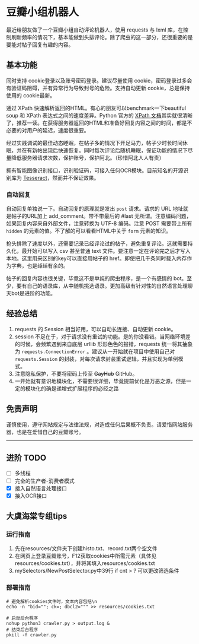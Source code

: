 # 豆瓣小组机器人

最近给朋友做了一个豆瓣小组自动评论机器人，使用 requests 与 lxml 库，在控制刷新频率的情况下，基本能做到头排评论。除了爬虫的这一部分，还很重要的是要能对帖子回复有趣的内容。

## 基本功能

同时支持 cookie登录以及账号密码登录。建议尽量使用 cookie，密码登录过多会有验证码阻碍，并有异常行为导致封号的危险。支持自动更新 cookie，总是保持使用的 cookie最新。

通过 XPath 快速解析返回的HTML。有心的朋友可以benchmark一下beautiful soup 和 XPath 表达式之间的速度差异。Python 官方的 [XPath 文档](https://docs.python.org/3/library/xml.etree.elementtree.html#supported-xpath-syntax)其实就很清晰了，推荐一读。在获得服务器返回的HTML和准备好回复内容之间的时间，都是不必要的对用户的延迟，速度很重要。

经过实践调试的最佳动态睡眠，在帖子多的情况下开足马力，帖子少时长时间休眠，并在有新帖出现后快速恢复。同时每次评论后随机睡眠，保证功能的情况下尽量降低服务器请求次数，保护账号，保护阿北。（珍惜阿北人人有责）

拥有智能图像识别接口，识别验证码，可接入任何OCR模块。目前知名的开源识别库为 [Tesseract](https://tesseract-ocr.github.io/tessdoc/Home.html)，然而并不保证效果。

### 自动回复

自动回复单独说一下。自动回复的原理就是发出 `post` 请求。请求的 URL 地址就是帖子的URL加上 add_comment。带不带最后的 #last 无所谓。注意编码问题，如果回复内容来自外部文件，注意转换为 UTF-8 编码。注意 POST 需要带上所有 `hidden` 的元素的值。不了解的可以看看HTML中关于 `form` 元素的知识。

抢头排除了速度以外，还需要记录已经评论过的帖子，避免重复评论。这就需要持久化，最开始可以写入 csv 甚至普通 text 文件。要注意一定在评论完之后才写入本地。这里用来区别的key可以直接用帖子的 href。即使把几千条同时载入内存作为字典，也是绰绰有余的。

帖子的回复内容也很关键，毕竟这不是单纯的爬虫程序，是一个有感情的 bot。至少，要有自己的语录库，从中随机挑选语录。更加高级有针对性的自然语言处理聊天bot是进阶的功能。

## 经验总结

1. requests 的 Session 相当好用，可以自动长连接、自动更新 cookie。
2. session 不足在于，对于请求没有重试的功能。是的你没看错。当网络环境差的时候，会频繁遇到来自底层 urllib 形形色色的报错，requests 统一将其抽象为 `requests.ConnectionError` 。建议从一开始就在项目中使用自己对 `requests.Session` 的封装，对每次请求封装重试逻辑，并且实现为单例模式。
3. 注意隐私保护，不要将密码上传至 ~~GayHub~~ GitHub。
4. 一开始就有意识地模块化，不需要很详细，毕竟提前优化是万恶之源，但是一定的模块化的确是递增式扩展程序的必经之路



## 免责声明

谨慎使用，遵守网站规定与法律法规，对造成任何后果概不负责。请爱惜网站服务器，也是在爱惜自己的豆瓣账号。



---

## 进阶 TODO

- [ ] 多线程
- [ ] 完全的生产者-消费者模式
- [x] 接入自然语言处理接口
- [x] 接入OCR接口

## 大虞海棠专组tips

### 运行指南
1. 先在resources/文件夹下创建histo.txt、record.txt两个空文件
2. 在网页上登录豆瓣账号，F12获取cookies中所需元素（具体见resources/cookies.txt），并将其填入resources/cookies.txt
3. mySelectors/NewPostSelector.py中39行 if cnt > ? 可以更改筛选条件

### 部署指南
```
# 避免解析cookies文件时，文本内容包括\n
echo -n "bid=""; ck=; dbcl2=""" >> resources/cookies.txt

# 启动后台程序
nohup python3 crawler.py > output.log &
# 结束后台程序
pkill -f crawler.py
```
